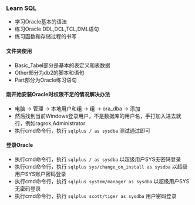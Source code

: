 ### Learn SQL
- 学习Oracle基本的语法
- 练习Oracle DDL,DCL,TCL,DML语句
- 练习函数和存储过程的书写

#### 文件夹使用
- Basic_Tabel部分是基本的表定义和表数据
- Other部分为db2的脚本和语句
- Part部分为Oracle练习语句

#### 刚开始安装Oracle时权限不足的情况解决办法
- 电脑 -> 管理 -> 本地用户和组 -> 组 -> ora_dba -> 添加
- 然后找到当前Windows登录用户，不是数据库的用户名，手打加入进去就行，例如ragrok,Administrator
- 执行cmd命令行，执行 `sqlplus / as sysdba` 测试通过即可

#### 登录Oracle
- 执行cmd命令行，执行 `sqlplus / as sysdba` 以超级用户SYS无密码登录
- 执行cmd命令行，执行 `sqlplus sys/change_on_install as sysdba` 以超级用户SYS账户密码登录
- 执行cmd命令行，执行 `sqlplus system/manager as sysdba` 以超级用户SYS无密码登录
- 执行cmd命令行，执行 `sqlplus scott/tiger as sysdba` 用户密码登录
